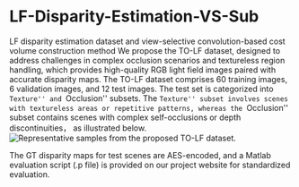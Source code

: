 # LF-Disparity-Estimation-VS-Sub
LF disparity estimation dataset and view-selective convolution-based cost volume construction method
We propose the TO-LF dataset, designed to address challenges in complex occlusion scenarios and textureless region handling, which provides high-quality RGB light field images paired with accurate disparity maps. The TO-LF dataset comprises 60 training images, 6 validation images, and 12 test images.  The test set is categorized into ``Texture'' and ``Occlusion'' subsets. The ``Texture'' subset involves scenes with textureless areas or repetitive patterns, whereas the ``Occlusion'' subset contains scenes with complex self-occlusions or depth discontinuities， as illustrated below.
![Representative samples from the proposed TO-LF dataset.](https://github.com/qingpu1988/LF-Disparity-Estimation-VS-Sub/blob/main/fig1.png)

The GT disparity maps for test scenes are AES-encoded, and a Matlab evaluation script  (.p file) is provided on our project website for standardized evaluation.
